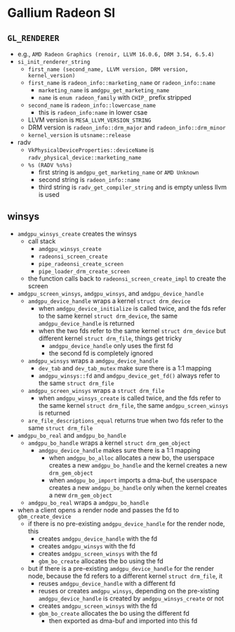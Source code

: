 Gallium Radeon SI
=================

## `GL_RENDERER`

- e.g., `AMD Radeon Graphics (renoir, LLVM 16.0.6, DRM 3.54, 6.5.4)`
- `si_init_renderer_string`
  - `first_name (second_name, LLVM version, DRM version, kernel_version)`
  - `first_name` is `radeon_info::marketing_name` or `radeon_info::name`
    - `marketing_name` is `amdgpu_get_marketing_name`
    - `name` is `enum radeon_family` with `CHIP_` prefix stripped
  - `second_name` is `radeon_info::lowercase_name`
    - this is `radeon_info:name` in lower csae
  - LLVM version is `MESA_LLVM_VERSION_STRING`
  - DRM version is `radeon_info::drm_major` and `radeon_info::drm_minor`
  - `kernel_version` is `utsname::release`
- radv
  - `VkPhysicalDeviceProperties::deviceName` is
    `radv_physical_device::marketing_name`
  - `%s (RADV %s%s)`
    - first string is `amdgpu_get_marketing_name` or `AMD Unknown`
    - second string is `radeon_info::name`
    - third string is `radv_get_compiler_string` and is empty unless llvm is
      used

## winsys

- `amdgpu_winsys_create` creates the winsys
  - call stack
    - `amdgpu_winsys_create`
    - `radeonsi_screen_create`
    - `pipe_radeonsi_create_screen`
    - `pipe_loader_drm_create_screen`
  - the function calls back to `radeonsi_screen_create_impl` to create the
    screen
- `amdgpu_screen_winsys`, `amdgpu_winsys`, and `amdgpu_device_handle`
  - `amdgpu_device_handle` wraps a kernel `struct drm_device`
    - when `amdgpu_device_initialize` is called twice, and the fds refer to
      the same kernel `struct drm_device`, the same `amdgpu_device_handle` is
      returned
    - when the two fds refer to the same kernel `struct drm_device` but
      different kernel `struct drm_file`, things get tricky
      - `amdgpu_device_handle` only uses the first fd
      - the second fd is completely ignored
  - `amdgpu_winsys` wraps a `amdgpu_device_handle`
    - `dev_tab` and `dev_tab_mutex` make sure there is a 1:1 mapping
    - `amdgpu_winsys::fd` and `amdgpu_device_get_fd()` always refer to the
      same `struct drm_file`
  - `amdgpu_screen_winsys` wraps a `struct drm_file`
    - when `amdgpu_winsys_create` is called twice, and the fds refer to the
      same kernel `struct drm_file`, the same `amdgpu_screen_winsys` is
      returned
  - `are_file_descriptions_equal` returns true when two fds refer to the same
    `struct drm_file`
- `amdgpu_bo_real` and `amdgpu_bo_handle`
  - `amdgpu_bo_handle` wraps a kernel `struct drm_gem_object`
    - `amdgpu_device_handle` makes sure there is a 1:1 mapping
      - when `amdgpu_bo_alloc` allocates a new bo, the userspace creates a new
        `amdgpu_bo_handle` and the kernel creates a new `drm_gem_object`
      - when `amdgpu_bo_import` imports a dma-buf, the userspace creates a new
        `amdgpu_bo_handle` only when the kernel creates a new `drm_gem_object`
  - `amdgpu_bo_real` wraps a `amdgpu_bo_handle`
- when a client opens a render node and passes the fd to `gbm_create_device`
  - if there is no pre-existing `amdgpu_device_handle` for the render node,
    this
    - creates `amdgpu_device_handle` with the fd
    - creates `amdgpu_winsys` with the fd
    - creates `amdgpu_screen_winsys` with the fd
    - `gbm_bo_create` allocates the bo using the fd
  - but if there is a pre-existing `amdgpu_device_handle` for the render node,
    because the fd refers to a different kernel `struct drm_file`, it
    - reuses `amdgpu_device_handle` with a different fd
    - reuses or creates `amdgpu_winsys`, depending on the pre-xisting
      `amdgpu_device_handle` is created by `amdgpu_winsys_create` or not
    - creates `amdgpu_screen_winsys` with the fd
    - `gbm_bo_create` allocates the bo using the different fd
      - then exported as dma-buf and imported into this fd
